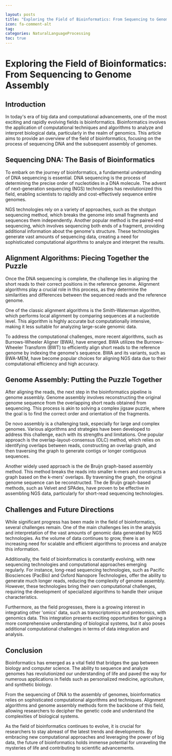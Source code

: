 ```yaml
---

layout: posts
title: "Exploring the Field of Bioinformatics: From Sequencing to Genome Assembly"
icon: fa-comment-alt
tag:      
categories: NaturalLanguageProcessing
toc: true
---
```




# Exploring the Field of Bioinformatics: From Sequencing to Genome Assembly

## Introduction

In today's era of big data and computational advancements, one of the most exciting and rapidly evolving fields is bioinformatics. Bioinformatics involves the application of computational techniques and algorithms to analyze and interpret biological data, particularly in the realm of genomics. This article aims to provide an overview of the field of bioinformatics, focusing on the process of sequencing DNA and the subsequent assembly of genomes.

## Sequencing DNA: The Basis of Bioinformatics

To embark on the journey of bioinformatics, a fundamental understanding of DNA sequencing is essential. DNA sequencing is the process of determining the precise order of nucleotides in a DNA molecule. The advent of next-generation sequencing (NGS) technologies has revolutionized this field, enabling scientists to rapidly and cost-effectively sequence entire genomes.

NGS technologies rely on a variety of approaches, such as the shotgun sequencing method, which breaks the genome into small fragments and sequences them independently. Another popular method is the paired-end sequencing, which involves sequencing both ends of a fragment, providing additional information about the genome's structure. These technologies generate vast amounts of sequencing data, creating a need for sophisticated computational algorithms to analyze and interpret the results.

## Alignment Algorithms: Piecing Together the Puzzle

Once the DNA sequencing is complete, the challenge lies in aligning the short reads to their correct positions in the reference genome. Alignment algorithms play a crucial role in this process, as they determine the similarities and differences between the sequenced reads and the reference genome.

One of the classic alignment algorithms is the Smith-Waterman algorithm, which performs local alignment by comparing sequences at a nucleotide level. This algorithm is highly accurate but computationally intensive, making it less suitable for analyzing large-scale genomic data.

To address the computational challenges, more recent algorithms, such as Burrows-Wheeler Aligner (BWA), have emerged. BWA utilizes the Burrows-Wheeler Transform (BWT) to efficiently align short reads to the reference genome by indexing the genome's sequence. BWA and its variants, such as BWA-MEM, have become popular choices for aligning NGS data due to their computational efficiency and high accuracy.

## Genome Assembly: Putting the Puzzle Together

After aligning the reads, the next step in the bioinformatics pipeline is genome assembly. Genome assembly involves reconstructing the original genome sequence from the overlapping short reads obtained from sequencing. This process is akin to solving a complex jigsaw puzzle, where the goal is to find the correct order and orientation of the fragments.

De novo assembly is a challenging task, especially for large and complex genomes. Various algorithms and strategies have been developed to address this challenge, each with its strengths and limitations. One popular approach is the overlap-layout-consensus (OLC) method, which relies on identifying overlaps between reads, constructing an overlap graph, and then traversing the graph to generate contigs or longer contiguous sequences.

Another widely used approach is the de Bruijn graph-based assembly method. This method breaks the reads into smaller k-mers and constructs a graph based on the k-mers' overlaps. By traversing the graph, the original genome sequence can be reconstructed. The de Bruijn graph-based methods, such as Velvet and SPAdes, have proven to be effective in assembling NGS data, particularly for short-read sequencing technologies.

## Challenges and Future Directions

While significant progress has been made in the field of bioinformatics, several challenges remain. One of the main challenges lies in the analysis and interpretation of the vast amounts of genomic data generated by NGS technologies. As the volume of data continues to grow, there is an increasing need for scalable and efficient algorithms to process and analyze this information.

Additionally, the field of bioinformatics is constantly evolving, with new sequencing technologies and computational approaches emerging regularly. For instance, long-read sequencing technologies, such as Pacific Biosciences (PacBio) and Oxford Nanopore Technologies, offer the ability to generate much longer reads, reducing the complexity of genome assembly. However, these technologies bring their own computational challenges, requiring the development of specialized algorithms to handle their unique characteristics.

Furthermore, as the field progresses, there is a growing interest in integrating other 'omics' data, such as transcriptomics and proteomics, with genomics data. This integration presents exciting opportunities for gaining a more comprehensive understanding of biological systems, but it also poses additional computational challenges in terms of data integration and analysis.

## Conclusion

Bioinformatics has emerged as a vital field that bridges the gap between biology and computer science. The ability to sequence and analyze genomes has revolutionized our understanding of life and paved the way for numerous applications in fields such as personalized medicine, agriculture, and synthetic biology.

From the sequencing of DNA to the assembly of genomes, bioinformatics relies on sophisticated computational algorithms and techniques. Alignment algorithms and genome assembly methods form the backbone of this field, allowing researchers to decipher the genetic code and understand the complexities of biological systems.

As the field of bioinformatics continues to evolve, it is crucial for researchers to stay abreast of the latest trends and developments. By embracing new computational approaches and leveraging the power of big data, the future of bioinformatics holds immense potential for unraveling the mysteries of life and contributing to scientific advancements.